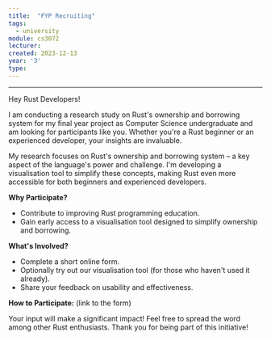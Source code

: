 ```yaml
---
title:  "FYP Recruiting"
tags:
  - university
module: cs3072
lecturer:
created: 2023-12-13
year: '3'
type:
---
```

---
Hey Rust Developers!

I am conducting a research study on Rust's ownership and borrowing system for my final year project as Computer Science undergraduate and am looking for participants like you. Whether you're a Rust beginner or an experienced developer, your insights are invaluable.

My research focuses on Rust's ownership and borrowing system – a key aspect of the language's power and challenge. I'm developing a visualisation tool to simplify these concepts, making Rust even more accessible for both beginners and experienced developers.

**Why Participate?**
- Contribute to improving Rust programming education.
- Gain early access to a visualisation tool designed to simplify ownership and borrowing.

**What's Involved?**
- Complete a short online form.
- Optionally try out our visualisation tool (for those who haven't used it already).
- Share your feedback on usability and effectiveness.

**How to Participate:** (link to the form)

Your input will make a significant impact! Feel free to spread the word among other Rust enthusiasts. Thank you for being part of this initiative!